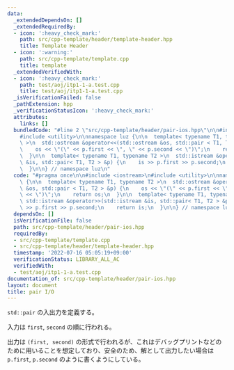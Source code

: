 ```yaml
---
data:
  _extendedDependsOn: []
  _extendedRequiredBy:
  - icon: ':heavy_check_mark:'
    path: src/cpp-template/header/template-header.hpp
    title: Template Header
  - icon: ':warning:'
    path: src/cpp-template/template.cpp
    title: template
  _extendedVerifiedWith:
  - icon: ':heavy_check_mark:'
    path: test/aoj/itp1-1-a.test.cpp
    title: test/aoj/itp1-1-a.test.cpp
  _isVerificationFailed: false
  _pathExtension: hpp
  _verificationStatusIcon: ':heavy_check_mark:'
  attributes:
    links: []
  bundledCode: "#line 2 \"src/cpp-template/header/pair-ios.hpp\"\n\n#include <iostream>\n\
    #include <utility>\n\nnamespace luz {\n\n  template< typename T1, typename T2\
    \ >\n  std::ostream &operator<<(std::ostream &os, std::pair < T1, T2 > &p) {\n\
    \    os << \"(\" << p.first << \", \" << p.second << \")\";\n    return os;\n\
    \  }\n\n  template< typename T1, typename T2 >\n  std::istream &operator>>(std::istream\
    \ &is, std::pair< T1, T2 > &p) {\n    is >> p.first >> p.second;\n    return is;\n\
    \  }\n\n} // namespace luz\n"
  code: "#pragma once\n\n#include <iostream>\n#include <utility>\n\nnamespace luz\
    \ {\n\n  template< typename T1, typename T2 >\n  std::ostream &operator<<(std::ostream\
    \ &os, std::pair < T1, T2 > &p) {\n    os << \"(\" << p.first << \", \" << p.second\
    \ << \")\";\n    return os;\n  }\n\n  template< typename T1, typename T2 >\n \
    \ std::istream &operator>>(std::istream &is, std::pair< T1, T2 > &p) {\n    is\
    \ >> p.first >> p.second;\n    return is;\n  }\n\n} // namespace luz\n"
  dependsOn: []
  isVerificationFile: false
  path: src/cpp-template/header/pair-ios.hpp
  requiredBy:
  - src/cpp-template/template.cpp
  - src/cpp-template/header/template-header.hpp
  timestamp: '2022-07-16 05:05:19+09:00'
  verificationStatus: LIBRARY_ALL_AC
  verifiedWith:
  - test/aoj/itp1-1-a.test.cpp
documentation_of: src/cpp-template/header/pair-ios.hpp
layout: document
title: pair I/O
---
```


`std::pair` の入出力を定義する。

入力は `first`, `second` の順に行われる。

出力は `(first, second)` の形式で行われるが、これはデバッグプリントなどのために用いることを想定しており、安全のため、解として出力したい場合は `p.first`, `p.second` のように書くようにしている。
